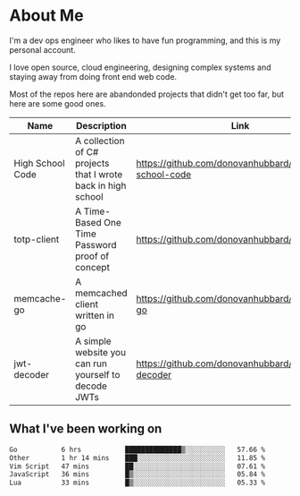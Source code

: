 # About Me

I'm a dev ops engineer who likes to have fun programming, and this is my personal account.

I love open source, cloud engineering, designing complex systems and staying away from doing front end web code.

Most of the repos here are abandonded projects that didn't get too far, but here are some good ones.

| Name       | Description           | Link  |
| ------------- |-------------| -----|
| High School Code | A collection of C# projects that I wrote back in high school | https://github.com/donovanhubbard/high-school-code |
| totp-client | A Time-Based One Time Password proof of concept | https://github.com/donovanhubbard/totp-client |
| memcache-go | A memcached client written in go | https://github.com/donovanhubbard/memcache-go |
| jwt-decoder | A simple website you can run yourself to decode JWTs | https://github.com/donovanhubbard/jwt-decoder |


## What I've been working on

<!--START_SECTION:waka-->

```txt
Go           6 hrs           ██████████████▒░░░░░░░░░░   57.66 %
Other        1 hr 14 mins    ███░░░░░░░░░░░░░░░░░░░░░░   11.85 %
Vim Script   47 mins         ██░░░░░░░░░░░░░░░░░░░░░░░   07.61 %
JavaScript   36 mins         █▒░░░░░░░░░░░░░░░░░░░░░░░   05.84 %
Lua          33 mins         █▒░░░░░░░░░░░░░░░░░░░░░░░   05.33 %
```

<!--END_SECTION:waka-->
